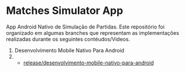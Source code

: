 # Matches Simulator App

App Android Nativo de Simulação de Partidas. Este repositório foi organizado em algumas branches que representam as implementações realizadas durante os seguintes contéudos/Videos.

1. Desenvolvimento Mobile Nativo Para Android
2.   - [release/desenvolvimento-mobile-nativo-para-android](https://github.com/BrunoFmachado/Matches-simulator-app/tree/realease/desenvolvimento-mobile-nativo-para-android)

 
